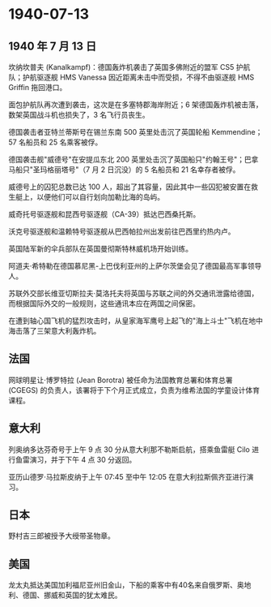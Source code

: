 # 1940-07-13

## 1940 年 7 月 13 日

坎纳坎普夫 (Kanalkampf)：德国轰炸机袭击了英国多佛附近的盟军 CS5
护航队；护航驱逐舰 HMS Vanessa 因近距离未击中而受损，不得不由驱逐舰 HMS
Griffin 拖回港口。

面包护航队再次遭到袭击，这次是在多塞特郡海岸附近；6
架德国轰炸机被击落，数架英国战斗机也损失了，3 名飞行员丧生。

德国袭击者亚特兰蒂斯号在锡兰东南 500 英里处击沉了英国轮船 Kemmendine；57
名船员和 25 名乘客被俘。

德国袭击舰"威德号"在安提瓜东北 200
英里处击沉了英国船只"约翰王号"；巴拿马船只"圣玛格丽塔号"（7 月 2
日沉没）的 5 名船员和 21 名幸存者被俘。

威德号上的囚犯总数已达 100
人，超出了其容量，因此其中一些囚犯被安置在救生艇上，以便他们可以自行划向加勒比海的岛屿。

威奇托号驱逐舰和昆西号驱逐舰（CA-39）抵达巴西桑托斯。

沃克号驱逐舰和温赖特号驱逐舰从巴西帕拉州出发前往巴西里约热内卢。

英国陆军新的伞兵部队在英国曼彻斯特林威机场开始训练。

阿道夫·希特勒在德国慕尼黑-上巴伐利亚州的上萨尔茨堡会见了德国最高军事领导人。

苏联外交部长维亚切斯拉夫·莫洛托夫将英国与苏联之间的外交通讯泄露给德国，而根据国际外交的一般规则，这些通讯本应在两国之间保密。

在遭到轴心国飞机的猛烈攻击时，从皇家海军鹰号上起飞的"海上斗士"飞机在地中海击落了三架意大利轰炸机。

## 法国

网球明星让·博罗特拉 (Jean Borotra) 被任命为法国教育总署和体育总署
(CGEGS)
的负责人，该署将于下个月正式成立，负责为维希法国的学童设计体育课程。

## 意大利

列奥纳多达芬奇号于上午 9 点 30 分从意大利那不勒斯启航，搭乘鱼雷艇 Cilo
进行鱼雷演习，并于下午 4 点 30 分返回。

亚历山德罗·马拉斯皮纳于上午 07:45 至中午 12:05
在意大利拉斯佩齐亚进行演习。

## 日本

野村吉三郎被授予大绶带圣物章。

## 美国

龙太丸抵达美国加利福尼亚州旧金山，下船的乘客中有40名来自俄罗斯、奥地利、德国、挪威和英国的犹太难民。

